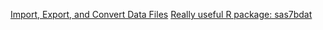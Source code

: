 [Import, Export, and Convert Data Files](https://cran.r-project.org/web/packages/rio/vignettes/rio.html)
[Really useful R package: sas7bdat](https://www.r-bloggers.com/really-useful-r-package-sas7bdat/)
